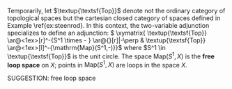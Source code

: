  Temporarily, let $\textup{\textsf{Top}}$ denote not the ordinary category of topological spaces but the cartesian closed category of spaces defined in Example \ref{ex:steenrod}. In this context, the two-variable adjunction specializes to define an adjunction:
$ \xymatrix{ \textup{\textsf{Top}} \ar@<1ex>[r]^-{S^1 \times - } \ar@{}[r]|-\perp & \textup{\textsf{Top}} \ar@<1ex>[l]^-{\mathrm{Map}(S^1,-)}}$ where $S^1 \in \textup{\textsf{Top}}$ is the unit circle. The space $\mathrm{Map}(S^1,X)$ is the **free loop space** on $X$; points in $\mathrm{Map}(S^1,X)$ are loops in the space $X$.

SUGGESTION: free loop space